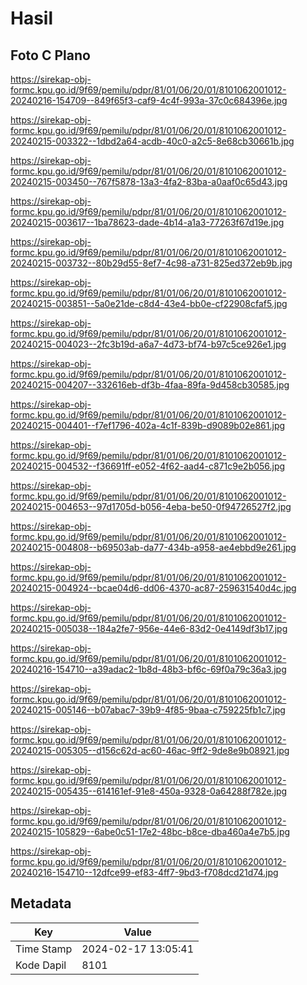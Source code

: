 # Hasil

## Foto C Plano

https://sirekap-obj-formc.kpu.go.id/9f69/pemilu/pdpr/81/01/06/20/01/8101062001012-20240216-154709--849f65f3-caf9-4c4f-993a-37c0c684396e.jpg

https://sirekap-obj-formc.kpu.go.id/9f69/pemilu/pdpr/81/01/06/20/01/8101062001012-20240215-003322--1dbd2a64-acdb-40c0-a2c5-8e68cb30661b.jpg

https://sirekap-obj-formc.kpu.go.id/9f69/pemilu/pdpr/81/01/06/20/01/8101062001012-20240215-003450--767f5878-13a3-4fa2-83ba-a0aaf0c65d43.jpg

https://sirekap-obj-formc.kpu.go.id/9f69/pemilu/pdpr/81/01/06/20/01/8101062001012-20240215-003617--1ba78623-dade-4b14-a1a3-77263f67d19e.jpg

https://sirekap-obj-formc.kpu.go.id/9f69/pemilu/pdpr/81/01/06/20/01/8101062001012-20240215-003732--80b29d55-8ef7-4c98-a731-825ed372eb9b.jpg

https://sirekap-obj-formc.kpu.go.id/9f69/pemilu/pdpr/81/01/06/20/01/8101062001012-20240215-003851--5a0e21de-c8d4-43e4-bb0e-cf22908cfaf5.jpg

https://sirekap-obj-formc.kpu.go.id/9f69/pemilu/pdpr/81/01/06/20/01/8101062001012-20240215-004023--2fc3b19d-a6a7-4d73-bf74-b97c5ce926e1.jpg

https://sirekap-obj-formc.kpu.go.id/9f69/pemilu/pdpr/81/01/06/20/01/8101062001012-20240215-004207--332616eb-df3b-4faa-89fa-9d458cb30585.jpg

https://sirekap-obj-formc.kpu.go.id/9f69/pemilu/pdpr/81/01/06/20/01/8101062001012-20240215-004401--f7ef1796-402a-4c1f-839b-d9089b02e861.jpg

https://sirekap-obj-formc.kpu.go.id/9f69/pemilu/pdpr/81/01/06/20/01/8101062001012-20240215-004532--f36691ff-e052-4f62-aad4-c871c9e2b056.jpg

https://sirekap-obj-formc.kpu.go.id/9f69/pemilu/pdpr/81/01/06/20/01/8101062001012-20240215-004653--97d1705d-b056-4eba-be50-0f94726527f2.jpg

https://sirekap-obj-formc.kpu.go.id/9f69/pemilu/pdpr/81/01/06/20/01/8101062001012-20240215-004808--b69503ab-da77-434b-a958-ae4ebbd9e261.jpg

https://sirekap-obj-formc.kpu.go.id/9f69/pemilu/pdpr/81/01/06/20/01/8101062001012-20240215-004924--bcae04d6-dd06-4370-ac87-259631540d4c.jpg

https://sirekap-obj-formc.kpu.go.id/9f69/pemilu/pdpr/81/01/06/20/01/8101062001012-20240215-005038--184a2fe7-956e-44e6-83d2-0e4149df3b17.jpg

https://sirekap-obj-formc.kpu.go.id/9f69/pemilu/pdpr/81/01/06/20/01/8101062001012-20240216-154710--a39adac2-1b8d-48b3-bf6c-69f0a79c36a3.jpg

https://sirekap-obj-formc.kpu.go.id/9f69/pemilu/pdpr/81/01/06/20/01/8101062001012-20240215-005146--b07abac7-39b9-4f85-9baa-c759225fb1c7.jpg

https://sirekap-obj-formc.kpu.go.id/9f69/pemilu/pdpr/81/01/06/20/01/8101062001012-20240215-005305--d156c62d-ac60-46ac-9ff2-9de8e9b08921.jpg

https://sirekap-obj-formc.kpu.go.id/9f69/pemilu/pdpr/81/01/06/20/01/8101062001012-20240215-005435--614161ef-91e8-450a-9328-0a64288f782e.jpg

https://sirekap-obj-formc.kpu.go.id/9f69/pemilu/pdpr/81/01/06/20/01/8101062001012-20240215-105829--6abe0c51-17e2-48bc-b8ce-dba460a4e7b5.jpg

https://sirekap-obj-formc.kpu.go.id/9f69/pemilu/pdpr/81/01/06/20/01/8101062001012-20240216-154710--12dfce99-ef83-4ff7-9bd3-f708dcd21d74.jpg


## Metadata

| Key        | Value               |
| ---------- | ------------------- |
| Time Stamp | 2024-02-17 13:05:41 |
| Kode Dapil | 8101                |



